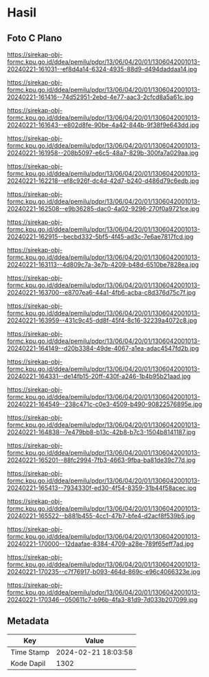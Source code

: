 # Hasil

## Foto C Plano

https://sirekap-obj-formc.kpu.go.id/ddea/pemilu/pdpr/13/06/04/20/01/1306042001013-20240221-161031--ef8d4a14-6324-4935-88d9-d494daddaa14.jpg

https://sirekap-obj-formc.kpu.go.id/ddea/pemilu/pdpr/13/06/04/20/01/1306042001013-20240221-161416--74d52951-2ebd-4e77-aac3-2cfcd8a5a61c.jpg

https://sirekap-obj-formc.kpu.go.id/ddea/pemilu/pdpr/13/06/04/20/01/1306042001013-20240221-161643--e802d8fe-90be-4a42-844b-9f38f9e643dd.jpg

https://sirekap-obj-formc.kpu.go.id/ddea/pemilu/pdpr/13/06/04/20/01/1306042001013-20240221-161958--208b5097-e6c5-48a7-829b-300fa7a029aa.jpg

https://sirekap-obj-formc.kpu.go.id/ddea/pemilu/pdpr/13/06/04/20/01/1306042001013-20240221-162218--ef8c926f-dc4d-42d7-b240-d486d79c6edb.jpg

https://sirekap-obj-formc.kpu.go.id/ddea/pemilu/pdpr/13/06/04/20/01/1306042001013-20240221-162508--e9b36285-dac0-4a02-9296-270f0a9721ce.jpg

https://sirekap-obj-formc.kpu.go.id/ddea/pemilu/pdpr/13/06/04/20/01/1306042001013-20240221-162915--becbd332-5bf5-4f45-ad3c-7e6ae7817fcd.jpg

https://sirekap-obj-formc.kpu.go.id/ddea/pemilu/pdpr/13/06/04/20/01/1306042001013-20240221-163113--4d809c7a-3e7b-4209-b48d-6510be7828ea.jpg

https://sirekap-obj-formc.kpu.go.id/ddea/pemilu/pdpr/13/06/04/20/01/1306042001013-20240221-163700--e8707ea6-44a1-4fb6-acba-c8d376d75c7f.jpg

https://sirekap-obj-formc.kpu.go.id/ddea/pemilu/pdpr/13/06/04/20/01/1306042001013-20240221-163959--431c9c45-dd8f-45f4-8c16-32239a4072c8.jpg

https://sirekap-obj-formc.kpu.go.id/ddea/pemilu/pdpr/13/06/04/20/01/1306042001013-20240221-164149--d20b3384-49de-4067-a1ea-adac4547fd2b.jpg

https://sirekap-obj-formc.kpu.go.id/ddea/pemilu/pdpr/13/06/04/20/01/1306042001013-20240221-164331--de14fb15-20ff-430f-a246-1b4b95b21aad.jpg

https://sirekap-obj-formc.kpu.go.id/ddea/pemilu/pdpr/13/06/04/20/01/1306042001013-20240221-164549--238c471c-c0e3-4509-b490-90822576895e.jpg

https://sirekap-obj-formc.kpu.go.id/ddea/pemilu/pdpr/13/06/04/20/01/1306042001013-20240221-164838--7e479bb8-b13c-42b8-b7c3-1504b8141187.jpg

https://sirekap-obj-formc.kpu.go.id/ddea/pemilu/pdpr/13/06/04/20/01/1306042001013-20240221-165201--88fc2994-7fb3-4663-9fba-ba81de39c77d.jpg

https://sirekap-obj-formc.kpu.go.id/ddea/pemilu/pdpr/13/06/04/20/01/1306042001013-20240221-165413--7934330f-ed30-4f54-8359-31b44f58acec.jpg

https://sirekap-obj-formc.kpu.go.id/ddea/pemilu/pdpr/13/06/04/20/01/1306042001013-20240221-165522--b881b455-4cc1-47b7-bfe4-d2acf8f539b5.jpg

https://sirekap-obj-formc.kpu.go.id/ddea/pemilu/pdpr/13/06/04/20/01/1306042001013-20240221-170000--12daafae-8384-4709-a28e-789f65eff7ad.jpg

https://sirekap-obj-formc.kpu.go.id/ddea/pemilu/pdpr/13/06/04/20/01/1306042001013-20240221-170235--c7f76917-b093-464d-869c-e96c4066323e.jpg

https://sirekap-obj-formc.kpu.go.id/ddea/pemilu/pdpr/13/06/04/20/01/1306042001013-20240221-170346--050611c7-b96b-4fa3-81d9-7d033b207099.jpg


## Metadata

| Key        | Value               |
| ---------- | ------------------- |
| Time Stamp | 2024-02-21 18:03:58 |
| Kode Dapil | 1302                |



